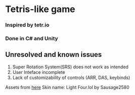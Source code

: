 # Tetris-like game
### Inspired by tetr.io
### Done in C# and Unity



## Unresolved and known issues
1. Super Rotation System(SRS) does not work as intended 
2. User Inteface incomplete
3. Lack of customizability of controls (ARR, DAS, keybinds)

Assets from [here](https://you.have.fail/tetrioplus/)
Skin name: Light Four.lol by Sausage2580